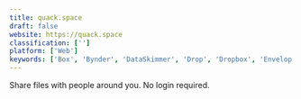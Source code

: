 ```yaml
---
title: quack.space
draft: false 
website: https://quack.space
classification: ['']
platform: ['Web']
keywords: ['Box', 'Bynder', 'DataSkimmer', 'Drop', 'Dropbox', 'Envelop', 'Feather', 'Jumpshare', 'Mega', 'Mountain Duck', 'Nitroflare', 'Poetic.io', 'Sally', 'Torpedo', 'XOR Drive', 'Yttr']
---
```

Share files with people around you. No login required.
